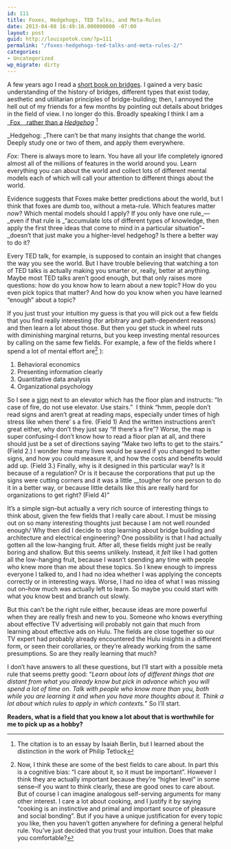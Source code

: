 ```yaml
---
id: 111
title: Foxes, Hedgehogs, TED Talks, and Meta-Rules
date: 2013-04-08 16:49:16.000000000 -07:00
layout: post
guid: http://louispotok.com/?p=111
permalink: "/foxes-hedgehogs-ted-talks-and-meta-rules-2/"
categories:
- Uncategorized
wp_migrate: dirty
---
```

A few years ago I read a [short book on bridges](http://www.amazon.com/gp/product/0486429954/ref=oh_details_o07_s01_i00?ie=UTF8&psc=1). I gained a very basic understanding of the history of bridges, different types that exist today, aesthetic and utilitarian principles of bridge-building; then, I annoyed the hell out of my friends for a few months by pointing out details about bridges in the field of view. I no longer do this. Broadly speaking I think I am a [_Fox, _rather than a](http://en.wikipedia.org/wiki/The_Hedgehog_and_the_Fox) _[Hedgehog](http://en.wikipedia.org/wiki/The_Hedgehog_and_the_Fox)_ [^1]

[^1]: The citation is to an essay by Isaiah Berlin, but I learned about the distinction in the work of Philip Tetlock

_Hedgehog: _There can&#8217;t be that many insights that change the world. Deeply study one or two of them, and apply them everywhere.

_Fox:_ There is always more to learn. You have all your life completely ignored almost all of the millions of features in the world around you. Learn everything you can about the world and collect lots of different mental models each of which will call your attention to different things about the world.

Evidence suggests that Foxes make better predictions about the world, but I think that foxes are dumb too, without a meta-rule. Which features matter _now_? Which mental models should I apply? If you only have one rule_&#8212;_even if that rule is _&#8220;accumulate lots of different types of knowledge, then apply the first three ideas that come to mind in a particular situation&#8221;&#8211;_doesn&#8217;t that just make you a higher-level hedgehog? Is there a better way to do it?

Every TED talk, for example, is supposed to contain an insight that changes the way you see the world. But I have trouble believing that watching a ton of TED talks is actually making you smarter or, really, better at anything. Maybe most TED talks aren&#8217;t good enough, but that only raises more questions: how do you know how to learn about a new topic? How do you even pick topics that matter? And how do you know when you have learned &#8220;enough&#8221; about a topic?

If you just trust your intuition my guess is that you will pick out a few fields that you find really interesting (for arbitrary and path-dependent reasons) and then learn a lot about those. But then you get stuck in wheel ruts with diminishing marginal returns, but you keep investing mental resources by calling on the same few fields. For example, a few of the fields where I spend a lot of mental effort are[^2] ):

[^2]: Now, I think these are some of the best fields to care about. In part this is a cognitive bias: &ldquo;I care about it, so it must be important&rdquo;. However I think they are&nbsp;actually&nbsp;important&nbsp;because they&rsquo;re &ldquo;higher level&rdquo; in some sense&ndash;if you want to think clearly, these are good ones to care about. But of course I can imagine analogous self-serving arguments for many other interest. I care a lot about cooking, and I justify it by saying &ldquo;cooking is an instinctive and primal and important source of pleasure and social bonding&rdquo;. But if you have a unique justification for every topic you like, then you haven&rsquo;t gotten anywhere for defining a general helpful rule. You&rsquo;ve just decided that you trust your intuition. Does that make you comfortable?


  1. Behavioral economics
  2. Presenting information clearly
  3. Quantitative data analysis
  4. Organizational psychology

So I see a [sign](http://www.swsa.net/images/83%20vestin%20fire%20elevator%20sign.JPG) next to an elevator which has the floor plan and instructs: &#8220;In case of fire, do not use elevator. Use stairs.&#8221;  I think &#8220;hmm, people don&#8217;t read signs and aren&#8217;t great at reading maps, especially under times of high stress like when there&#8217; s a fire. (Field 1) And the written instructions aren&#8217;t great either, why don&#8217;t they just say &#8220;If there&#8217;s a fire&#8221;? Worse, the map is super confusing&#8211;I don&#8217;t know how to read a floor plan at all, and there should just be a set of directions saying &#8220;Make two lefts to get to the stairs.&#8221; (Field 2.) I wonder how many lives would be saved if you changed to better signs, and how you could measure it, and how the costs and benefits would add up. (Field 3.) Finally, why is it designed in this particular way? Is it because of a regulation? Or is it because the corporations that put up the signs were cutting corners and it was a little __tougher for one person to do it in a better way, or because little details like this are really hard for organizations to get right? (Field 4)&#8221;

It&#8217;s a simple sign&#8211;but actually a very rich source of interesting things to think about, given the few fields that I really care about. I must be missing out on so many interesting thoughts just because I am not well rounded enough/ Why then did I decide to stop learning about bridge building and architecture and electrical engineering? One possibility is that I had actually gotten all the low-hanging fruit. After all, these fields might just be really boring and shallow. But this seems unlikely. Instead, it _felt_ like I had gotten all the low-hanging fruit, because I wasn&#8217;t spending any time with people who knew more than me about these topics. So I knew enough to impress everyone I talked to, and I had no idea whether I was applying the concepts correctly or in interesting ways. Worse, I had no idea of what I was missing out on&#8211;how much was actually left to learn. So maybe you could start with what you know best and branch out slowly.

But this can&#8217;t be the right rule either, because ideas are more powerful when they are really fresh and new to you. Someone who knows everything about effective TV advertising will probably not gain that much from learning about effective ads on Hulu. The fields are close together so our TV expert had probably already encountered the Hulu insights in a different form, or seen their corollaries, or they&#8217;re already working from the same presumptions. So are they really learning that much?

I don&#8217;t have answers to all these questions, but I&#8217;ll start with a possible meta rule that seems pretty good: &#8220;_Learn about lots of different things that are distant from what you already know but pick in advance which you will spend a lot of time on. Talk with people who know more than you, both while you are learning it and when you have more thoughts about it. Think a lot about which rules to apply in which contexts._&#8221; So I&#8217;ll start.

**Readers, what is a field that you know a lot about that is worthwhile for me to pick up as a hobby?**
